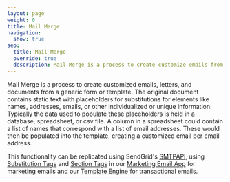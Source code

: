 ```yaml
---
layout: page
weight: 0
title: Mail Merge
navigation:
  show: true
seo:
  title: Mail Merge
  override: true
  description: Mail Merge is a process to create customize emails from a generic form or template.
---
```


Mail Merge is a process to create customized emails, letters, and documents from a generic form or template. The original document contains static text with placeholders for substitutions for elements like names, addresses, emails, or other individualized or unique information. Typically the data used to populate these placeholders is held in a database, spreadsheet, or csv file. A column in a spreadsheet could contain a list of names that correspond with a list of email addresses. These would then be populated into the template, creating a customized email per email address. 

This functionality can be replicated using SendGrid's [SMTPAPI]({{root_url}}/API_Reference/Web_API_v3/SMTP_API/index.html), using [Substitution Tags]({{root_url}}/API_Reference/SMTP_API/substitution_tags.html) and [Section Tags]({{root_url}}/API_Reference/SMTP_API/section_tags.html) in our [Marketing Email App]({{root_url}}/User_Guide/Marketing_Emails/recipients.html) for marketing emails and our [Template Engine]({{root_url}}/API_Reference/Template_Engine/smtpapi.html) for transactional emails.
